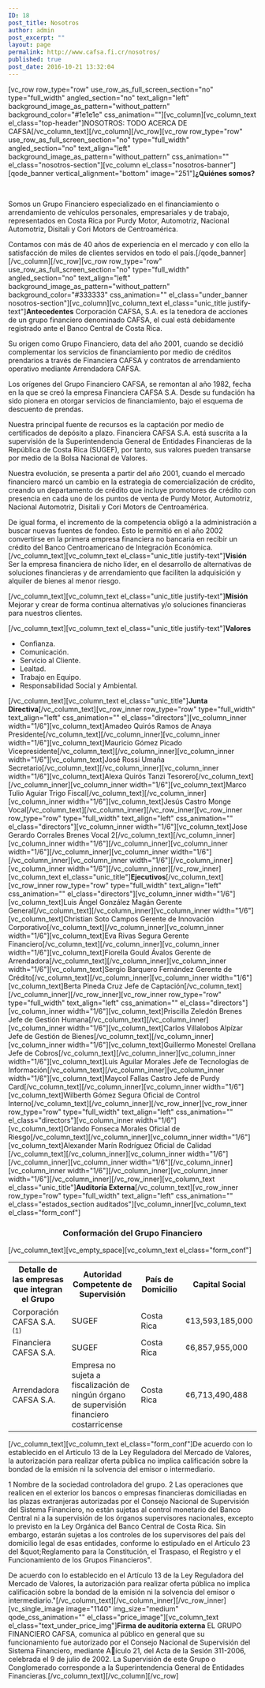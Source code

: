 ```yaml
---
ID: 18
post_title: Nosotros
author: admin
post_excerpt: ""
layout: page
permalink: http://www.cafsa.fi.cr/nosotros/
published: true
post_date: 2016-10-21 13:32:04
---
```

[vc_row row_type="row" use_row_as_full_screen_section="no" type="full_width" angled_section="no" text_align="left" background_image_as_pattern="without_pattern" background_color="#1e1e1e" css_animation=""][vc_column][vc_column_text el_class="top-header"]<span class="require">NOSOTROS:</span>
<span class="colortext">TODO ACERCA DE CAFSA</span>[/vc_column_text][/vc_column][/vc_row][vc_row row_type="row" use_row_as_full_screen_section="no" type="full_width" angled_section="no" text_align="left" background_image_as_pattern="without_pattern" css_animation="" el_class="nosotros-section"][vc_column el_class="nosotros-banner"][qode_banner vertical_alignment="bottom" image="251"]<b>¿Quiénes somos?</b>

&nbsp;

Somos un Grupo Financiero especializado en el financiamiento o arrendamiento de vehículos personales, empresariales y de trabajo, representados en Costa Rica por Purdy Motor, Automotriz, Nacional Automotriz, Disitali y Cori Motors de Centroamérica.

Contamos con más de 40 años de experiencia en el mercado y con ello la satisfacción de miles de clientes servidos en todo el país.[/qode_banner][/vc_column][/vc_row][vc_row row_type="row" use_row_as_full_screen_section="no" type="full_width" angled_section="no" text_align="left" background_image_as_pattern="without_pattern" background_color="#333333" css_animation="" el_class="under_banner nosotros-section"][vc_column][vc_column_text el_class="unic_title justify-text"]<b>Antecedentes</b>
Corporación CAFSA, S.A. es la tenedora de acciones de un grupo financiero denominado CAFSA, el cual está debidamente registrado ante el Banco Central de Costa Rica.

Su origen como Grupo Financiero, data del año 2001, cuando se decidió complementar los servicios de financiamiento por medio de créditos prendarios a través de Financiera CAFSA y contratos de arrendamiento operativo mediante Arrendadora CAFSA.

Los orígenes del Grupo Financiero CAFSA, se remontan al año 1982, fecha en la que se creó la empresa Financiera CAFSA S.A. Desde su fundación ha sido pionera en otorgar servicios de financiamiento, bajo el esquema de descuento de prendas.

Nuestra principal fuente de recursos es la captación por medio de certificados de depósito a plazo. Financiera CAFSA S.A. está suscrita a la supervisión de la Superintendencia General de Entidades Financieras de la República de Costa Rica (SUGEF), por tanto, sus valores pueden transarse por medio de la Bolsa Nacional de Valores.

Nuestra evolución, se presenta a partir del año 2001, cuando el mercado financiero marcó un cambio en la estrategia de comercialización de crédito, creando un departamento de crédito que incluye promotores de crédito con presencia en cada uno de los puntos de venta de Purdy Motor, Automotriz, Nacional Automotriz, Disitali y Cori Motors de Centroamérica.

De igual forma, el incremento de la competencia obligó a la administración a buscar nuevas fuentes de fondeo. Esto le permitió en el año 2002 convertirse en la primera empresa financiera no bancaria en recibir un crédito del Banco Centroamericano de Integración Económica.[/vc_column_text][vc_column_text el_class="unic_title justify-text"]<b>Visión</b>
Ser la empresa financiera de nicho líder, en el desarrollo de alternativas de soluciones financieras y de arrendamiento que faciliten la adquisición y alquiler de bienes al menor riesgo.

[/vc_column_text][vc_column_text el_class="unic_title justify-text"]<b>Misión</b>
Mejorar y crear de forma continua alternativas y/o soluciones financieras para nuestros clientes.

[/vc_column_text][vc_column_text el_class="unic_title justify-text"]<b>Valores</b>
<ul>
 	<li>Confianza.</li>
 	<li>Comunicación.</li>
 	<li>Servicio al Cliente.</li>
 	<li>Lealtad.</li>
 	<li>Trabajo en Equipo.</li>
 	<li>Responsabilidad Social y Ambiental.</li>
</ul>
[/vc_column_text][vc_column_text el_class="unic_title"]<b>Junta Directiva</b>[/vc_column_text][vc_row_inner row_type="row" type="full_width" text_align="left" css_animation="" el_class="directors"][vc_column_inner width="1/6"][vc_column_text]<span class="name">Amadeo Quirós
Ramos de Anaya</span>
<span class="post">Presidente</span>[/vc_column_text][/vc_column_inner][vc_column_inner width="1/6"][vc_column_text]<span class="name">Mauricio
Gómez Picado</span>
<span class="post">Vicepresidente</span>[/vc_column_text][/vc_column_inner][vc_column_inner width="1/6"][vc_column_text]<span class="name">José
Rossi Umaña</span>
<span class="post">Secretario</span>[/vc_column_text][/vc_column_inner][vc_column_inner width="1/6"][vc_column_text]<span class="name">Alexa
Quirós Tanzi</span>
<span class="post">Tesorero</span>[/vc_column_text][/vc_column_inner][vc_column_inner width="1/6"][vc_column_text]<span class="name">Marco Tulio
Aguiar Trigo</span>
<span class="post">Fiscal</span>[/vc_column_text][/vc_column_inner][vc_column_inner width="1/6"][vc_column_text]<span class="name">Jesús
Castro Monge</span>
<span class="post">Vocal</span>[/vc_column_text][/vc_column_inner][/vc_row_inner][vc_row_inner row_type="row" type="full_width" text_align="left" css_animation="" el_class="directors"][vc_column_inner width="1/6"][vc_column_text]<span class="name">Jose Gerardo
Corrales Brenes</span>
<span class="post">Vocal 2</span>[/vc_column_text][/vc_column_inner][vc_column_inner width="1/6"][/vc_column_inner][vc_column_inner width="1/6"][/vc_column_inner][vc_column_inner width="1/6"][/vc_column_inner][vc_column_inner width="1/6"][/vc_column_inner][vc_column_inner width="1/6"][/vc_column_inner][/vc_row_inner][vc_column_text el_class="unic_title"]<b>Ejecutivos</b>[/vc_column_text][vc_row_inner row_type="row" type="full_width" text_align="left" css_animation="" el_class="directors"][vc_column_inner width="1/6"][vc_column_text]<span class="name">Luis Ángel González Magán</span>
<span class="post">Gerente General</span>[/vc_column_text][/vc_column_inner][vc_column_inner width="1/6"][vc_column_text]<span class="name">Christian Soto Campos</span>
<span class="post">Gerente de Innovación Corporativo</span>[/vc_column_text][/vc_column_inner][vc_column_inner width="1/6"][vc_column_text]<span class="name">Eva Rivas Segura</span>
<span class="post">Gerente Financiero</span>[/vc_column_text][/vc_column_inner][vc_column_inner width="1/6"][vc_column_text]<span class="name">Fiorella Gould Ávalos</span>
<span class="post">Gerente de Arrendadora</span>[/vc_column_text][/vc_column_inner][vc_column_inner width="1/6"][vc_column_text]<span class="name">Sergio Barquero Fernández</span>
<span class="post">Gerente de Crédito</span>[/vc_column_text][/vc_column_inner][vc_column_inner width="1/6"][vc_column_text]<span class="name">Berta Pineda Cruz</span>
<span class="post">Jefe de Captación</span>[/vc_column_text][/vc_column_inner][/vc_row_inner][vc_row_inner row_type="row" type="full_width" text_align="left" css_animation="" el_class="directors"][vc_column_inner width="1/6"][vc_column_text]<span class="name">Priscilla Zeledón Brenes</span>
<span class="post">Jefe de Gestión Humana</span>[/vc_column_text][/vc_column_inner][vc_column_inner width="1/6"][vc_column_text]<span class="name">Carlos Villalobos Alpízar</span>
<span class="post">Jefe de Gestión de Bienes</span>[/vc_column_text][/vc_column_inner][vc_column_inner width="1/6"][vc_column_text]<span class="name">Guillermo Monestel Orellana</span>
<span class="post">Jefe de Cobros</span>[/vc_column_text][/vc_column_inner][vc_column_inner width="1/6"][vc_column_text]<span class="name">Luis Aguilar Morales</span>
<span class="post">Jefe de Tecnologías de Información</span>[/vc_column_text][/vc_column_inner][vc_column_inner width="1/6"][vc_column_text]<span class="name">Maycol Fallas Castro</span>
<span class="post">Jefe de Purdy Card</span>[/vc_column_text][/vc_column_inner][vc_column_inner width="1/6"][vc_column_text]<span class="name">Wilberth Gómez Segura</span>
<span class="post">Oficial de Control Interno</span>[/vc_column_text][/vc_column_inner][/vc_row_inner][vc_row_inner row_type="row" type="full_width" text_align="left" css_animation="" el_class="directors"][vc_column_inner width="1/6"][vc_column_text]<span class="name">Orlando Fonseca Morales</span>
<span class="post">Oficial de Riesgo</span>[/vc_column_text][/vc_column_inner][vc_column_inner width="1/6"][vc_column_text]<span class="name">Alexander Marín Rodríguez</span>
<span class="post">Oficial de Calidad </span>[/vc_column_text][/vc_column_inner][vc_column_inner width="1/6"][/vc_column_inner][vc_column_inner width="1/6"][/vc_column_inner][vc_column_inner width="1/6"][/vc_column_inner][vc_column_inner width="1/6"][/vc_column_inner][/vc_row_inner][vc_column_text el_class="unic_title"]<b>Auditoría Externa</b>[/vc_column_text][vc_row_inner row_type="row" type="full_width" text_align="left" css_animation="" el_class="estados_section auditados"][vc_column_inner][vc_column_text el_class="form_conf"]
<h3 style="text-align: center;">Conformación del Grupo Financiero</h3>
[/vc_column_text][vc_empty_space][vc_column_text el_class="form_conf"]
<table>
<tbody>
<tr>
<th>Detalle de las empresas
que integran el Grupo</th>
<th>Autoridad Competente de
Supervisión</th>
<th>País de Domicilio</th>
<th>Capital Social</th>
</tr>
<tr>
<td>Corporación CAFSA S.A. <sup>(1)</sup></td>
<td>SUGEF</td>
<td>Costa Rica</td>
<td>¢13,593,185,000</td>
</tr>
<tr>
<td>Financiera CAFSA S.A.</td>
<td>SUGEF</td>
<td>Costa Rica</td>
<td>¢6,857,955,000</td>
</tr>
<tr>
<td>Arrendadora CAFSA S.A.</td>
<td>Empresa no sujeta a
fiscalización de ningún
órgano de supervisión
financiero costarricense</td>
<td>Costa Rica</td>
<td>¢6,713,490,488</td>
</tr>
</tbody>
</table>
[/vc_column_text][vc_column_text el_class="form_conf"]De acuerdo con lo establecido en el Artículo 13 de la Ley Reguladora del Mercado de Valores, la autorización para realizar oferta pública no implica calificación sobre la bondad de la emisión ni la solvencia del emisor o intermediario.

1 Nombre de la sociedad controladora del grupo.
2 Las operaciones que realicen en el exterior los bancos o empresas financieras domiciliadas en las plazas extranjeras autorizadas por el Consejo Nacional de Supervisión del Sistema Financiero, no están sujetas al control monetario del Banco Central ni a la supervisión de los órganos supervisores nacionales, excepto lo previsto en la Ley Orgánica del Banco Central de Costa Rica. Sin embargo, estarán sujetas a los controles de los supervisores del país del domicilio legal de esas entidades, conforme lo estipulado en el Artículo 23 del &amp;quot;Reglamento para la Constitución, el Traspaso, el Registro y el Funcionamiento de los Grupos Financieros".

De acuerdo con lo establecido en el Artículo 13 de la Ley Reguladora del Mercado de Valores, la autorización para realizar oferta pública no implica calificación sobre la bondad de la emisión ni la solvencia del emisor o intermediario."[/vc_column_text][/vc_column_inner][/vc_row_inner][vc_single_image image="1140" img_size="medium" qode_css_animation="" el_class="price_image"][vc_column_text el_class="text_under_price_img"]<b>Firma de auditoría externa</b>
EL GRUPO FINANCIERO CAFSA, comunica al público en general que su funcionamiento fue autorizado por el
Consejo Nacional de Supervisión del Sistema Financiero, mediante Aículo 21, del Acta de la Sesión 311-2006,
celebrada el 9 de julio de 2002. La Supervisión de este Grupo o Conglomerado corresponde a la Superintendencia
General de Entidades Financieras.[/vc_column_text][/vc_column][/vc_row]